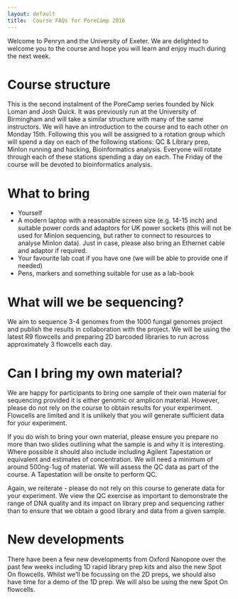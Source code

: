 ```yaml
---
layout: default
title:  Course FAQs for PoreCamp 2016
---
```


Welcome to Penryn and the University of Exeter. We are delighted to welcome you to the course and hope you will learn and enjoy much during the next week.

# Course structure

This is the second instalment of the PoreCamp series founded by Nick Loman and Josh Quick. It was previously run at the University of Birmingham and will take a similar structure with many of the same instructors. We will have an introduction to the course and to each other on Monday 15th. Following this you will be assigned to a rotation group which will spend a day on each of the following stations: QC & Library prep, MinIon running and hacking, Bioinformatics analysis. Everyone will rotate through each of these stations spending a day on each. The Friday of the course will be devoted to bioinformatics analysis.

# What to bring

- Yourself
- A modern laptop with a reasonable screen size (e.g. 14-15 inch) and suitable power cords and adaptors for UK power sockets (this will not be used for MinIon sequencing, but rather to connect to resources to analyse MinIon data). Just in case, please also bring an Ethernet cable and adaptor if required.
- Your favourite lab coat if you have one (we will be able to provide one if needed)
- Pens, markers and something suitable for use as a lab-book

# What will we be sequencing?

We aim to sequence 3-4 genomes from the 1000 fungal genomes project and publish the results in collaboration with the project. We will be using the latest R9 flowcells and preparing 2D barcoded libraries to run across approximately 3 flowcells each day.

# Can I bring my own material?

We are happy for participants to bring one sample of their own material for sequencing provided it is either genomic or amplicon material. However, please do not rely on the course to obtain results for your experiment. Flowcells are limited and it is unlikely that you will generate sufficient data for your experiment.

If you do wish to bring your own material, please ensure you prepare no more than two slides outlining what the sample is and why it is interesting. Where possible it should also include including Agilent Tapestation or equivalent and estimates of concentration. We will need a minimum of around 500ng-1ug of material. We will assess the QC data as part of the course. A Tapestation will be onsite to perform QC.

Again, we reiterate - please do not rely on this course to generate data for your experiment. We view the QC exercise as important to demonstrate the range of DNA quality and its impact on library prep and sequencing rather than to ensure that we obtain a good library and data from a given sample.

# New developments

There have been a few new developments from Oxford Nanopore over the past few weeks including 1D rapid library prep kits and also the new Spot On flowcells. Whilst we’ll be focussing on the 2D preps, we should also have time for a demo of the 1D prep. We will also be using the new Spot On flowcells.
